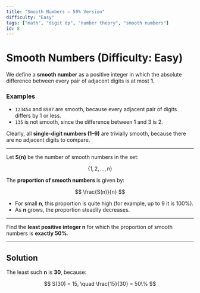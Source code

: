 ```yaml
---
title: "Smooth Numbers – 50% Version"
difficulty: "Easy"
tags: ["math", "digit dp", "number theory", "smooth numbers"]
id: 8
---
```


# Smooth Numbers (Difficulty: Easy)

We define a **smooth number** as a positive integer in which the absolute difference between every pair of adjacent digits is at most **1**.

### Examples
- `123454` and `8987` are smooth, because every adjacent pair of digits differs by 1 or less.  
- `135` is not smooth, since the difference between 1 and 3 is 2.  

Clearly, all **single-digit numbers (1–9)** are trivially smooth, because there are no adjacent digits to compare.

---

Let **S(n)** be the number of smooth numbers in the set:

$$
\{1, 2, \dots, n\}
$$

The **proportion of smooth numbers** is given by:

$$
\frac{S(n)}{n}
$$

- For small **n**, this proportion is quite high (for example, up to 9 it is 100%).  
- As **n** grows, the proportion steadily decreases.

---

Find the **least positive integer n** for which the proportion of smooth numbers is **exactly 50%**.

---

## Solution
The least such **n** is **30**, because:

$$
S(30) = 15, \quad \frac{15}{30} = 50\%
$$


